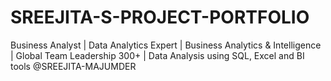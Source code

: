 # SREEJITA-S-PROJECT-PORTFOLIO
Business Analyst | Data Analytics Expert | Business Analytics &amp; Intelligence | Global Team Leadership 300+ | Data Analysis using SQL, Excel and BI tools @SREEJITA-MAJUMDER 
